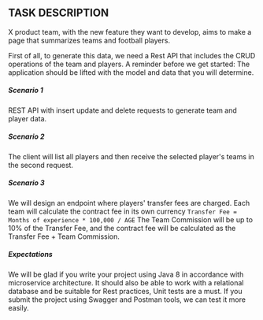 ## TASK DESCRIPTION

X product team, with the new feature they want to develop, aims to make a page that
summarizes teams and football players.

First of all, to generate this data, we need a Rest API that includes the CRUD operations of the
team and players.
A reminder before we get started:
The application should be lifted with the model and data that you will determine.

##### Scenario 1
REST API with insert update and delete requests to generate team and player data.
##### Scenario 2
The client will list all players and then receive the selected player's teams in the second request.
##### Scenario 3
We will design an endpoint where players' transfer fees are charged. 
Each team will calculate the contract fee in its own currency `Transfer Fee = Months of experience * 100,000 / AGE` 
The Team Commission will be up to 10% of the Transfer Fee,
and the contract fee will be calculated as the Transfer Fee + Team Commission.

##### Expectations
We will be glad if you write your project using Java 8 in accordance with microservice
architecture.
It should also be able to work with a relational database and be suitable for Rest practices,
Unit tests are a must.
If you submit the project using Swagger and Postman tools, we can test it more easily.